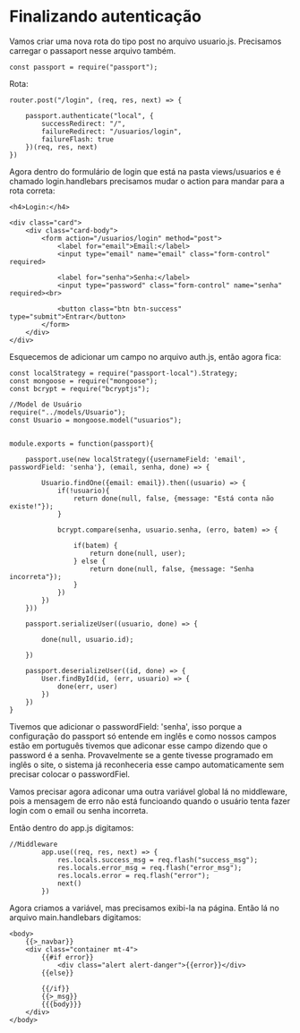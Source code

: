 # Finalizando autenticação

Vamos criar uma nova rota do tipo post no arquivo usuario.js. Precisamos carregar o passaport nesse arquivo também.

    const passport = require("passport");

Rota:

    router.post("/login", (req, res, next) => {

        passport.authenticate("local", {
            successRedirect: "/",
            failureRedirect: "/usuarios/login",
            failureFlash: true
        })(req, res, next)
    })

Agora dentro do formulário de login que está na pasta views/usuarios e é chamado login.handlebars precisamos mudar o action para mandar para a rota correta:

    <h4>Login:</h4>

    <div class="card">
        <div class="card-body">
            <form action="/usuarios/login" method="post">
                <label for="email">Email:</label>
                <input type="email" name="email" class="form-control" required>

                <label for="senha">Senha:</label>
                <input type="password" class="form-control" name="senha" required><br>

                <button class="btn btn-success" type="submit">Entrar</button>
            </form>
        </div>
    </div>

Esquecemos de adicionar um campo no arquivo auth.js, então agora fica:

    const localStrategy = require("passport-local").Strategy;
    const mongoose = require("mongoose");
    const bcrypt = require("bcryptjs");

    //Model de Usuário
    require("../models/Usuario");
    const Usuario = mongoose.model("usuarios");


    module.exports = function(passport){

        passport.use(new localStrategy({usernameField: 'email', passwordField: 'senha'}, (email, senha, done) => {

            Usuario.findOne({email: email}).then((usuario) => {
                if(!usuario){
                    return done(null, false, {message: "Está conta não existe!"});
                }

                bcrypt.compare(senha, usuario.senha, (erro, batem) => {

                    if(batem) {
                        return done(null, user);
                    } else {
                        return done(null, false, {message: "Senha incorreta"});
                    }
                })
            })
        }))

        passport.serializeUser((usuario, done) => {

            done(null, usuario.id);

        })

        passport.deserializeUser((id, done) => {
            User.findById(id, (err, usuario) => {
                done(err, user)
            })
        })
    }

Tivemos que adicionar o passwordField: 'senha', isso porque a configuração do passport só entende em inglês e como nossos campos estão em português tivemos que adiconar esse campo dizendo que o password é a senha. Provavelmente se a gente tivesse programado em inglês o site, o sistema já reconheceria esse campo automaticamente sem precisar colocar o passwordFiel.

Vamos precisar agora adiconar uma outra variável global lá no middleware, pois a mensagem de erro não está funcioando quando o usuário tenta fazer login com o email ou senha incorreta.

Então dentro do app.js digitamos:

    //Middleware
            app.use((req, res, next) => {
                res.locals.success_msg = req.flash("success_msg");
                res.locals.error_msg = req.flash("error_msg");
                res.locals.error = req.flash("error");
                next()
            })

Agora criamos a variável, mas precisamos exibi-la na página. Então lá no arquivo main.handlebars digitamos:

    <body>
        {{>_navbar}}
        <div class="container mt-4">
            {{#if error}}
                <div class="alert alert-danger">{{error}}</div>
            {{else}}

            {{/if}}
            {{>_msg}}
            {{{body}}}
        </div>
    </body>




